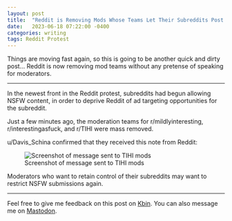 ```yaml
---
layout: post
title:  "Reddit is Removing Mods Whose Teams Let Their Subreddits Post NSFW Content"
date:   2023-06-18 07:22:00 -0400
categories: writing
tags: Reddit Protest
---
```


Things are moving fast again, so this is going to be another quick and dirty post... Reddit is now removing mod teams without any pretense of speaking for moderators.

* * * 

In the newest front in the Reddit protest, subreddits had begun allowing NSFW content, in order to deprive Reddit of ad targeting opportunities for the subreddit.

Just a few minutes ago, the moderation teams for r/mildlyinteresting, r/interestingasfuck, and r/TIHI were mass removed.

u/Davis_Schina confirmed that they received this note from Reddit:

<p>
  <figure>
    <picture>
      <source type="image/webp" srcset="{{site.url}}/assets/images/reddit/TIHIday.webp">
      <source type="image/png" srcset="{{site.url}}/assets/images/reddit/TIHI.png">
      <img src="{{site.url}}/assets/images/reddit/TIHI.png" alt="Screenshot of message sent to TIHI mods"/>
    </picture>
    <figcaption>Screenshot of message sent to TIHI mods
    </figcaption>
  </figure>
</p>

Moderators who want to retain control of their subreddits may want to restrict NSFW submissions again.

---

Feel free to give me feedback on this post on [Kbin](#). You can also message me on [Mastodon](https://mastodon.social/@yoasif).
